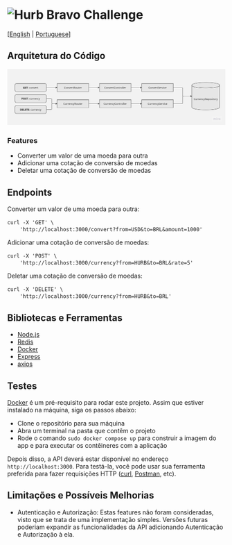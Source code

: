 # <img src="https://avatars1.githubusercontent.com/u/7063040?v=4&s=200.jpg" alt="Hurb" width="24" /> Bravo Challenge

[[English](README.md) | [Portuguese](README.pt.md)]

## Arquitetura do Código

<p align="center">
    <img src="README_assets/app-architecture.jpg" alt="Code Architecture" />
</p>

### Features

- Converter um valor de uma moeda para outra
- Adicionar uma cotação de conversão de moedas
- Deletar uma cotação de conversão de moedas

## Endpoints

Converter um valor de uma moeda para outra:
<pre><code>curl -X 'GET' \
    'http://localhost:3000/convert?from=USD&to=BRL&amount=1000'
</code></pre>

Adicionar uma cotação de conversão de moedas:
<pre><code>curl -X 'POST' \
    'http://localhost:3000/currency?from=HURB&to=BRL&rate=5'
</code></pre>

Deletar uma cotação de conversão de moedas:
<pre><code>curl -X 'DELETE' \
    'http://localhost:3000/currency?from=HURB&to=BRL'
</code></pre>

## Bibliotecas e Ferramentas

- [Node.js](https://nodejs.org/en/)
- [Redis](https://redis.io/)
- [Docker](https://www.docker.com/)
- [Express](https://expressjs.com/)
- [axios](https://www.npmjs.com/package/axios)

## Testes

[Docker](https://www.docker.com/) é um pré-requisito para rodar este projeto. Assim que estiver instalado na máquina, siga os passos abaixo:

- Clone o repositório para sua máquina
- Abra um terminal na pasta que contêm o projeto
- Rode o comando `sudo docker compose up` para construir a imagem do app e para executar os contêineres com a aplicação

Depois disso, a API deverá estar disponível no endereço `http://localhost:3000`. Para testá-la, você pode usar sua ferramenta preferida para fazer requisições HTTP ([curl](https://curl.se/), [Postman](https://www.postman.com/), etc).

## Limitações e Possíveis Melhorias

- Autenticação e Autorização: Estas features não foram consideradas, visto que se trata de uma implementação simples. Versões futuras poderiam expandir as funcionalidades da API adicionando Autenticação e Autorização à ela.